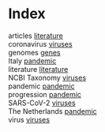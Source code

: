 # Index


articles [literature](literature.md#tp1)<br />
coronavirus [viruses](viruses.md#tp3)<br />
genomes [genes](genes.md#tp1)<br />
Italy [pandemic](pandemic.md#tp4)<br />
literature [literature](literature.md#tp2)<br />
NCBI Taxonomy [viruses](viruses.md#tp4)<br />
pandemic [pandemic](pandemic.md#tp1)<br />
progression [pandemic](pandemic.md#tp2)<br />
SARS-CoV-2 [viruses](viruses.md#tp1)<br />
The Netherlands [pandemic](pandemic.md#tp3)<br />
virus [viruses](viruses.md#tp2)
